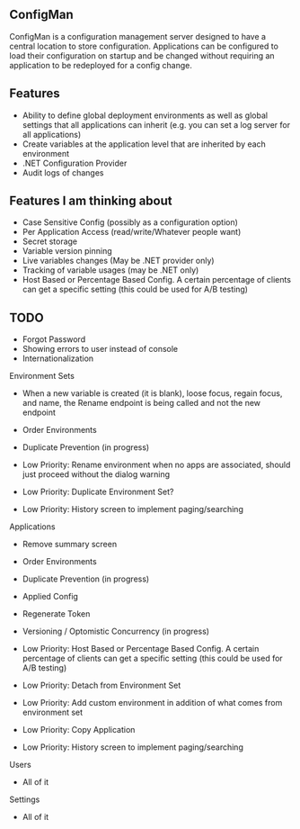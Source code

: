 ## ConfigMan

ConfigMan is a configuration management server designed to have a central location to store configuration. Applications can be configured to load their configuration
on startup and be changed without requiring an application to be redeployed for a config change.

## Features
- Ability to define global deployment environments as well as global settings that all applications can inherit (e.g. you can set a log server for all applications)
- Create variables at the application level that are inherited by each environment
- .NET Configuration Provider
- Audit logs of changes

## Features I am thinking about
- Case Sensitive Config (possibly as a configuration option)
- Per Application Access (read/write/Whatever people want)
- Secret storage
- Variable version pinning
- Live variables changes (May be .NET provider only)
- Tracking of variable usages (may be .NET only)
- Host Based or Percentage Based Config. A certain percentage of clients can get a specific setting (this could be used for A/B testing)


## TODO
- Forgot Password
- Showing errors to user instead of console
- Internationalization

Environment Sets
- When a new variable is created (it is blank), loose focus, regain focus, and name, the Rename endpoint is being called and not the new endpoint

- Order Environments
- Duplicate Prevention (in progress)

- Low Priority: Rename environment when no apps are associated, should just proceed without the dialog warning
- Low Priority: Duplicate Environment Set?
- Low Priority: History screen to implement paging/searching

Applications
- Remove summary screen
- Order Environments
- Duplicate Prevention (in progress)
- Applied Config 
- Regenerate Token
- Versioning / Optomistic Concurrency (in progress)

- Low Priority: Host Based or Percentage Based Config. A certain percentage of clients can get a specific setting (this could be used for A/B testing)
- Low Priority: Detach from Environment Set
- Low Priority: Add custom environment in addition of what comes from environment set
- Low Priority: Copy Application
- Low Priority: History screen to implement paging/searching
 
Users
- All of it

Settings
- All of it